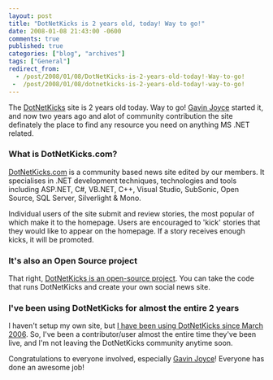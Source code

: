 ```yaml
---
layout: post
title: "DotNetKicks is 2 years old, today! Way to go!"
date: 2008-01-08 21:43:00 -0600
comments: true
published: true
categories: ["blog", "archives"]
tags: ["General"]
redirect_from: 
  - /post/2008/01/08/DotNetKicks-is-2-years-old-today!-Way-to-go!
 -  /post/2008/01/08/dotnetkicks-is-2-years-old-today!-way-to-go!
---
```

<!-- more -->
<P>The <A href="http://dotnetkicks.com">DotNetKicks</A> site is 2 years old today. Way to go! <A href="http://www.dotnetkicks.com/users/gavinjoyce">Gavin Joyce</A> started it, and now two years ago and alot of community contribution the site definately the place to find any resource you need on anything MS .NET related.</P>
<H3>What is DotNetKicks.com?</H3>
<P><A href="http://dotnetkicks.com">DotNetKicks.com</A> is a community based news site edited by our members. It specialises in .NET development techniques, technologies and tools including ASP.NET, C#, VB.NET, C++, Visual Studio, SubSonic, Open Source, SQL Server, Silverlight &amp; Mono. </P>
<P>Individual users of the site submit and review stories, the most popular of which make it to the homepage. Users are encouraged to 'kick' stories that they would like to appear on the homepage. If a story receives enough kicks, it will be promoted. </P>
<H3>It's also an Open Source project</H3>
<P>That right, <A href="http://code.google.com/p/dotnetkicks/">DotNetKicks is an open-source project</A>. You can take the code that runs DotNetKicks and create your own social news site.</P>
<H3>I've been using DotNetKicks for almost the entire 2 years</H3>
<P>I haven't setup my own site, but <A href="http://www.dotnetkicks.com/users/crpietschmann">I have been using DotNetKicks since March 2006</A>. So, I've been a contributor/user almost the entire time they've been live, and I'm not leaving the DotNetKicks community anytime soon.</P>
<P>Congratulations to everyone involved, especially <A href="http://www.dotnetkicks.com/users/gavinjoyce">Gavin Joyce</A>! Everyone has done an awesome job!</P>

